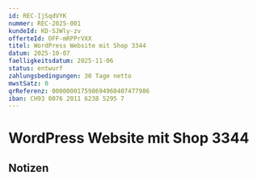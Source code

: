 ```yaml
---
id: REC-IjSqdVYK
nummer: REC-2025-001
kundeId: KD-SJWly-zv
offerteId: OFF-mRPPrVXX
titel: WordPress Website mit Shop 3344
datum: 2025-10-07
faelligkeitsdatum: 2025-11-06
status: entwurf
zahlungsbedingungen: 30 Tage netto
mwstSatz: 0
qrReferenz: 000000017598694960407477986
iban: CH93 0076 2011 6238 5295 7
---
```


# WordPress Website mit Shop 3344



## Notizen


